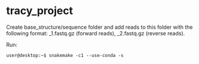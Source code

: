 # tracy_project
Create base_structure/sequence folder and add reads to this folder with the following format: _1.fastq.gz (forward reads), _2.fastq.gz (reverse reads).</p>
Run:
```console
user@desktop:~$ snakemake -c1 --use-conda -s
```
